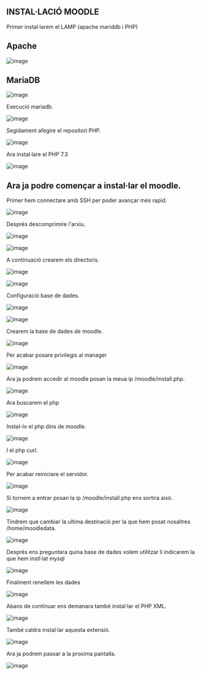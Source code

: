 ## INSTAL·LACIÓ MOODLE

Primer instal·larem el LAMP (apache mariddb i PHP) 
## Apache
![image](https://user-images.githubusercontent.com/114423054/204297735-9024b033-a9a2-4e16-8b4f-04c58187bcd6.png)

## MariaDB
![image](https://user-images.githubusercontent.com/114423054/204298167-39e30ed8-871d-40a5-9900-a14bd8b2bb48.png)

Execució mariadb.

![image](https://user-images.githubusercontent.com/114423054/204298796-27032dfe-b106-4992-8539-d47217532c21.png)

Segidament afegire el repositori PHP.

![image](https://user-images.githubusercontent.com/114423054/204299456-ddcb34b1-5df1-4e72-9043-d86358b8a7d9.png)

Ara instal·lare el PHP 7.3

![image](https://user-images.githubusercontent.com/114423054/204299695-80e09595-1d6a-4c23-89ff-b1e77116a38e.png)

## Ara ja podre començar a instal·lar el moodle.

Primer hem connectare amb SSH per poder avançar més rapid.

![image](https://user-images.githubusercontent.com/114423054/204300667-35948553-445f-4cee-84f0-368bcfdbb581.png)

Després descomprimire l'arxiu.

![image](https://user-images.githubusercontent.com/114423054/204301377-44a395b3-8713-44fb-a17a-777b0d373258.png)

![image](https://user-images.githubusercontent.com/114423054/204301457-4a7f5f58-6f0f-4386-bc41-97b825840565.png)

A continuació crearem els directoris.

![image](https://user-images.githubusercontent.com/114423054/204301945-47916e14-e1cf-481e-b50a-490d9f5bf05f.png)

![image](https://user-images.githubusercontent.com/114423054/204302421-6112e346-e2bd-4ac1-9332-78169bd94806.png)

Configuració base de dades.

![image](https://user-images.githubusercontent.com/114423054/204302694-cab2f39b-e4e2-4c99-a5ea-20055d45f408.png)

![image](https://user-images.githubusercontent.com/114423054/204302886-ad89f1f7-3a08-4873-ad5c-4e964e4948de.png)

Crearem la base de dades de moodle.

![image](https://user-images.githubusercontent.com/114423054/204303186-c58713f3-4486-4fbd-84a9-c11155b98a7d.png)

Per acabar posare privilegis al manager 

![image](https://user-images.githubusercontent.com/114423054/204303688-89afaf21-89cb-454a-baac-954978e6e45b.png)

Ara ja podrem accedir al moodle posan la meua ip /moodle/install.php.

![image](https://user-images.githubusercontent.com/114423054/204304379-c3d814f5-c00f-42df-af58-1be2ae87229c.png)

Ara buscarem el php 

![image](https://user-images.githubusercontent.com/114423054/204305581-c06e2343-3085-4416-a26b-c846a3a68b24.png)

Instal-lo el php dins de moodle.

![image](https://user-images.githubusercontent.com/114423054/204305751-75ac9071-a25b-48bb-b505-c555ea9f4ae6.png)

I el php curl.

![image](https://user-images.githubusercontent.com/114423054/204305991-6285d510-665c-4789-9eb6-e509698435e1.png)

Per acabar reiniciare el servidor.

![image](https://user-images.githubusercontent.com/114423054/204306189-333b3766-c9aa-449e-ab70-700eb348c6a0.png)

Si tornem a entrar posan la ip /moodle/install.php
ens sortira aixó.

![image](https://user-images.githubusercontent.com/114423054/204332963-65eaffad-bf72-49b2-bb80-607fffe4c942.png)

Tindrem que cambiar la ultima destinació per la que hem posat nosaltres /home/moodledata.

![image](https://user-images.githubusercontent.com/114423054/204333295-198393a5-852b-4fb4-ab48-d419b5acc37b.png)

Després ens preguntara quina base de dades volem utilitzar li indicarem la que hem instl·lat mysql

![image](https://user-images.githubusercontent.com/114423054/204334331-288cf6d5-ec1e-4c73-a183-36e50fc64c3e.png)

Finalment renellem les dades 

![image](https://user-images.githubusercontent.com/114423054/204334769-884a6962-a1b9-4ee3-9bf0-5c03af94f81c.png)

Abans de continuar ens demanara també instal·lar el PHP XML.

![image](https://user-images.githubusercontent.com/114423054/204346986-5f9824c9-ad77-4e8e-91d0-e911eb9eb352.png)

També caldra instal·lar aquesta extensió.

![image](https://user-images.githubusercontent.com/114423054/204347272-00b4d8df-f5f8-4a74-a72c-3fe4ceea754a.png)

Ara ja podrem passar a la proxima pantalla.

![image](https://user-images.githubusercontent.com/114423054/204347649-a28edfe0-4f12-4c5c-b833-004d2e3b4b25.png)


